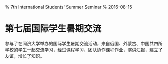 % 7th International Students' Summer Seminar
% 2016-08-15

# 第七届国际学生暑期交流
参与了在同济大学举办的国际学生暑期交流活动，来自俄国、外蒙古、中国共四所学校的学生一起交流学习，经过课程学习，团队协作课程作业，演讲汇报，建立了友谊，增长了知识。
